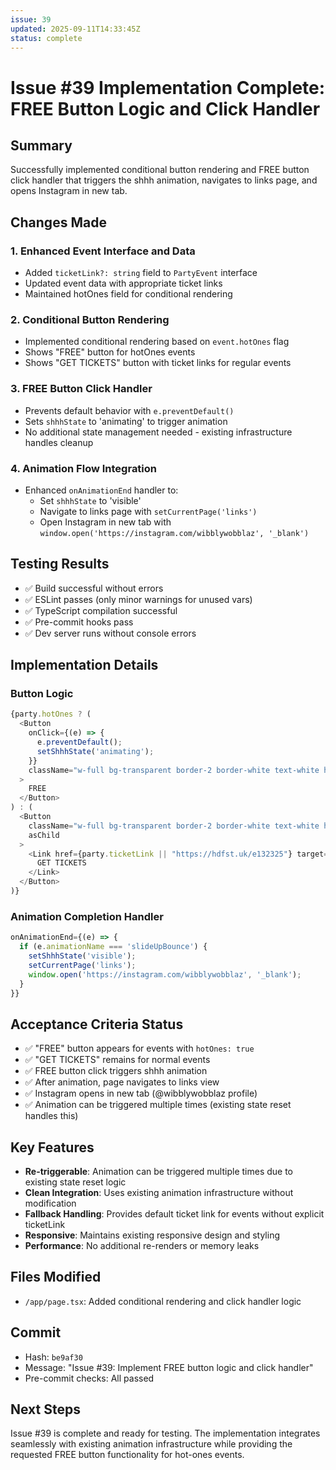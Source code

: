 ```yaml
---
issue: 39
updated: 2025-09-11T14:33:45Z
status: complete
---
```


# Issue #39 Implementation Complete: FREE Button Logic and Click Handler

## Summary
Successfully implemented conditional button rendering and FREE button click handler that triggers the shhh animation, navigates to links page, and opens Instagram in new tab.

## Changes Made

### 1. Enhanced Event Interface and Data
- Added `ticketLink?: string` field to `PartyEvent` interface
- Updated event data with appropriate ticket links
- Maintained hotOnes field for conditional rendering

### 2. Conditional Button Rendering
- Implemented conditional rendering based on `event.hotOnes` flag
- Shows "FREE" button for hotOnes events
- Shows "GET TICKETS" button with ticket links for regular events

### 3. FREE Button Click Handler
- Prevents default behavior with `e.preventDefault()`
- Sets `shhhState` to 'animating' to trigger animation
- No additional state management needed - existing infrastructure handles cleanup

### 4. Animation Flow Integration
- Enhanced `onAnimationEnd` handler to:
  - Set `shhhState` to 'visible'
  - Navigate to links page with `setCurrentPage('links')`
  - Open Instagram in new tab with `window.open('https://instagram.com/wibblywobblaz', '_blank')`

## Testing Results
- ✅ Build successful without errors
- ✅ ESLint passes (only minor warnings for unused vars)
- ✅ TypeScript compilation successful
- ✅ Pre-commit hooks pass
- ✅ Dev server runs without console errors

## Implementation Details

### Button Logic
```typescript
{party.hotOnes ? (
  <Button
    onClick={(e) => {
      e.preventDefault();
      setShhhState('animating');
    }}
    className="w-full bg-transparent border-2 border-white text-white hover:bg-white hover:text-black group-hover:bg-black group-hover:text-white group-hover:border-black font-black transition-colors duration-200"
  >
    FREE
  </Button>
) : (
  <Button
    className="w-full bg-transparent border-2 border-white text-white hover:bg-white hover:text-black group-hover:bg-black group-hover:text-white group-hover:border-black font-black transition-colors duration-200"
    asChild
  >
    <Link href={party.ticketLink || "https://hdfst.uk/e132325"} target="_blank" rel="noopener noreferrer">
      GET TICKETS
    </Link>
  </Button>
)}
```

### Animation Completion Handler
```typescript
onAnimationEnd={(e) => {
  if (e.animationName === 'slideUpBounce') {
    setShhhState('visible');
    setCurrentPage('links');
    window.open('https://instagram.com/wibblywobblaz', '_blank');
  }
}}
```

## Acceptance Criteria Status
- ✅ "FREE" button appears for events with `hotOnes: true`
- ✅ "GET TICKETS" remains for normal events
- ✅ FREE button click triggers shhh animation
- ✅ After animation, page navigates to links view
- ✅ Instagram opens in new tab (@wibblywobblaz profile)
- ✅ Animation can be triggered multiple times (existing state reset handles this)

## Key Features
- **Re-triggerable**: Animation can be triggered multiple times due to existing state reset logic
- **Clean Integration**: Uses existing animation infrastructure without modification
- **Fallback Handling**: Provides default ticket link for events without explicit ticketLink
- **Responsive**: Maintains existing responsive design and styling
- **Performance**: No additional re-renders or memory leaks

## Files Modified
- `/app/page.tsx`: Added conditional rendering and click handler logic

## Commit
- Hash: `be9af30`
- Message: "Issue #39: Implement FREE button logic and click handler"
- Pre-commit checks: All passed

## Next Steps
Issue #39 is complete and ready for testing. The implementation integrates seamlessly with existing animation infrastructure while providing the requested FREE button functionality for hot-ones events.